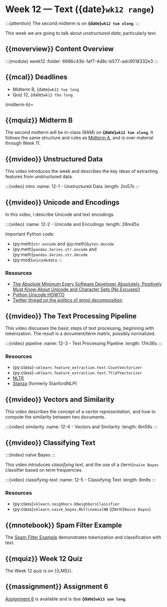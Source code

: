 # Week 12 — Text ({date}`wk12 range`)

:::{attention}
The second midterm is on **{date}`wk12 tue xlong`**.
:::

This week we are going to talk about *unstructured data*, particularly text.

## {{moverview}} Content Overview

:::{module} week12
:folder: 6686c43b-1af7-4d8c-b577-adc6018332e3
:::

## {{mcal}} Deadlines

- Midterm B, {date}`wk12 tue long`
- Quiz 12, {date}`wk12 thu long`

(midterm-b)=
## {{mquiz}} Midterm B

The second midterm will be in-class (9AM) on **{date}`wk12 tue xlong`**.
It follows the same structure and rules as [Midterm A](midterm-a), and is over
material through Week 11.

## {{mvideo}} Unstructured Data

This video introduces the week and describes the key ideas of extracting features from unstructured data.

:::{video} intro
:name: 12-1 - Unstructured Data
:length: 2m57s
:::

## {{mvideo}} Unicode and Encodings

In this video, I describe Unicode and text encodings.

:::{video}
:name: 12-2 - Unicode and Encodings
:length: 28m45s

Important Python code:

- {py:meth}`str.encode` and {py:meth}`bytes.decode`
- {py:meth}`pandas.Series.str.encode` and {py:meth}`pandas.Series.str.decode`
- {py:mod}`unicodedata`
:::

### Resources

- [The Absolute Minimum Every Software Developer Absolutely, Positively Must Know About Unicode and Character Sets (No Excuses!)](https://www.joelonsoftware.com/2003/10/08/the-absolute-minimum-every-software-developer-absolutely-positively-must-know-about-unicode-and-character-sets-no-excuses/)
- [Python Unicode HOWTO](https://docs.python.org/3/howto/unicode.html)
- [Twitter thread on the politics of emoji decomposition](https://twitter.com/brookLYNevery1/status/1167409916899934209)

## {{mvideo}} The Text Processing Pipeline

This video discusses the basic steps of text processing, beginning with tokenization.
The result is a document/term matrix, possibly normalized.

:::{video} pipeline
:name: 12-3 - Text Processing Pipeline
:length: 17m36s
:::

### Resources

- {py:class}`~sklearn.feature_extraction.text.CountVectorizer`
- {py:class}`~sklearn.feature_extraction.text.TfidfVectorizer`
- [NLTK](https://www.nltk.org/)
- [Stanza](https://stanfordnlp.github.io/stanza/) (formerly StanfordNLP)

## {{mvideo}} Vectors and Similarity

This video describes the concept of a *vector representation*, and how to compute the similarity between two documents.

:::{video} similarity
:name: 12-4 - Vectors and Similarity
:length: 6m58s
:::

## {{mvideo}} Classifying Text

:::{index} naïve Bayes
:::

This video introduces *classifying text*, and the use of a {term}`naïve Bayes` classifier based on term frequencies.

:::{video} classifying-text
:name: 12-5 - Classifying Text
:length: 6m9s
:::

### Resources

- {py:class}`sklearn.neighbors.KNeighborsClassifier`
- {py:class}`sklearn.naive_bayes.MultinomialNB` ({term}`Naïve Bayes`)

## {{mnotebook}} Spam Filter Example

The [Spam Filter Example](../../resources/tutorials/SpamFilter.ipynb) demonstrates tokenization and classification with text.

## {{mquiz}} Week 12 Quiz

The Week 12 quiz is on {{LMS}}.

## {{massignment}} Assignment 6

[Assignment 6](../assignments/A6/index.md) is available and is due **{date}`wk13 sun long`**.
